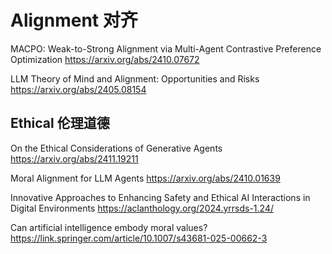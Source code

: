 # Alignment 对齐
MACPO: Weak-to-Strong Alignment via Multi-Agent Contrastive Preference Optimization
https://arxiv.org/abs/2410.07672

LLM Theory of Mind and Alignment: Opportunities and Risks
https://arxiv.org/abs/2405.08154

## Ethical 伦理道德
On the Ethical Considerations of Generative Agents
https://arxiv.org/abs/2411.19211

Moral Alignment for LLM Agents
https://arxiv.org/abs/2410.01639

Innovative Approaches to Enhancing Safety and Ethical AI Interactions in Digital Environments
https://aclanthology.org/2024.yrrsds-1.24/

Can artificial intelligence embody moral values?
https://link.springer.com/article/10.1007/s43681-025-00662-3

